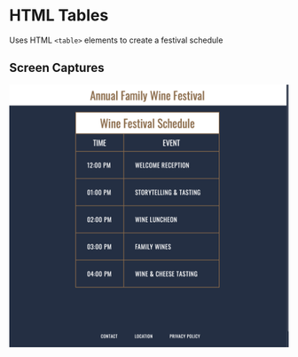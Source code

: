 # HTML Tables

Uses HTML `<table>` elements to create a festival schedule 

## Screen Captures
![index.html](schedule.png)